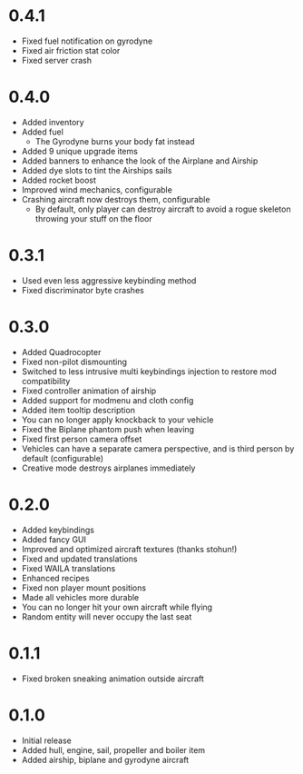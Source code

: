 # 0.4.1

* Fixed fuel notification on gyrodyne
* Fixed air friction stat color
* Fixed server crash

# 0.4.0

* Added inventory
* Added fuel
    * The Gyrodyne burns your body fat instead
* Added 9 unique upgrade items
* Added banners to enhance the look of the Airplane and Airship
* Added dye slots to tint the Airships sails
* Added rocket boost
* Improved wind mechanics, configurable
* Crashing aircraft now destroys them, configurable
    * By default, only player can destroy aircraft to avoid a rogue skeleton throwing your stuff on the floor

# 0.3.1

* Used even less aggressive keybinding method
* Fixed discriminator byte crashes

# 0.3.0

* Added Quadrocopter
* Fixed non-pilot dismounting
* Switched to less intrusive multi keybindings injection to restore mod compatibility
* Fixed controller animation of airship
* Added support for modmenu and cloth config
* Added item tooltip description
* You can no longer apply knockback to your vehicle
* Fixed the Biplane phantom push when leaving
* Fixed first person camera offset
* Vehicles can have a separate camera perspective, and is third person by default (configurable)
* Creative mode destroys airplanes immediately

# 0.2.0

* Added keybindings
* Added fancy GUI
* Improved and optimized aircraft textures (thanks stohun!)
* Fixed and updated translations
* Fixed WAILA translations
* Enhanced recipes
* Fixed non player mount positions
* Made all vehicles more durable
* You can no longer hit your own aircraft while flying
* Random entity will never occupy the last seat

# 0.1.1

* Fixed broken sneaking animation outside aircraft

# 0.1.0

* Initial release
* Added hull, engine, sail, propeller and boiler item
* Added airship, biplane and gyrodyne aircraft